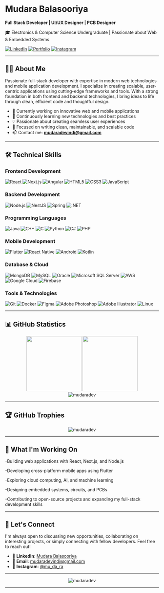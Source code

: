 # Mudara Balasooriya

**Full Stack Developer | UI/UX Designer | PCB Designer**

🎓 Electronics & Computer Science Undergraduate | Passionate about Web & Embedded Systems


[![LinkedIn](https://img.shields.io/badge/LinkedIn-0077B5?style=for-the-badge&logo=linkedin&logoColor=white)](https://linkedin.com/in/mudara-balasooriya)
[![Portfolio](https://img.shields.io/badge/Portfolio-FF5722?style=for-the-badge&logo=todoist&logoColor=white)](mailto:mudaradevindi@gmail.com)
[![Instagram](https://img.shields.io/badge/Instagram-E4405F?style=for-the-badge&logo=instagram&logoColor=white)](https://instagram.com/mu_da_ra)

---

## 👨‍💻 About Me

Passionate full-stack developer with expertise in modern web technologies and mobile application development. I specialize in creating scalable, user-centric applications using cutting-edge frameworks and tools. With a strong foundation in both frontend and backend technologies, I bring ideas to life through clean, efficient code and thoughtful design.

- 🔭 Currently working on innovative web and mobile applications
- 🌱 Continuously learning new technologies and best practices
- 💡 Passionate about creating seamless user experiences
- 🎯 Focused on writing clean, maintainable, and scalable code
- 📫 Contact me: **mudaradevindi@gmail.com**

---

## 🛠️ Technical Skills

### Frontend Development
![React](https://img.shields.io/badge/React-20232A?style=for-the-badge&logo=react&logoColor=61DAFB)
![Next.js](https://img.shields.io/badge/Next.js-000000?style=for-the-badge&logo=next.js&logoColor=white)
![Angular](https://img.shields.io/badge/Angular-DD0031?style=for-the-badge&logo=angular&logoColor=white)
![HTML5](https://img.shields.io/badge/HTML5-E34F26?style=for-the-badge&logo=html5&logoColor=white)
![CSS3](https://img.shields.io/badge/CSS3-1572B6?style=for-the-badge&logo=css3&logoColor=white)
![JavaScript](https://img.shields.io/badge/JavaScript-323330?style=for-the-badge&logo=javascript&logoColor=F7DF1E)

### Backend Development
![Node.js](https://img.shields.io/badge/Node.js-43853D?style=for-the-badge&logo=node.js&logoColor=white)
![NestJS](https://img.shields.io/badge/NestJS-E0234E?style=for-the-badge&logo=nestjs&logoColor=white)
![Spring](https://img.shields.io/badge/Spring-6DB33F?style=for-the-badge&logo=spring&logoColor=white)
![.NET](https://img.shields.io/badge/.NET-5C2D91?style=for-the-badge&logo=.net&logoColor=white)

### Programming Languages
![Java](https://img.shields.io/badge/Java-ED8B00?style=for-the-badge&logo=java&logoColor=white)
![C++](https://img.shields.io/badge/C%2B%2B-00599C?style=for-the-badge&logo=c%2B%2B&logoColor=white)
![C](https://img.shields.io/badge/C-00599C?style=for-the-badge&logo=c&logoColor=white)
![Python](https://img.shields.io/badge/Python-3776AB?style=for-the-badge&logo=python&logoColor=white)
![C#](https://img.shields.io/badge/C%23-239120?style=for-the-badge&logo=c-sharp&logoColor=white)
![PHP](https://img.shields.io/badge/PHP-777BB4?style=for-the-badge&logo=php&logoColor=white)

### Mobile Development
![Flutter](https://img.shields.io/badge/Flutter-02569B?style=for-the-badge&logo=flutter&logoColor=white)
![React Native](https://img.shields.io/badge/React_Native-20232A?style=for-the-badge&logo=react&logoColor=61DAFB)
![Android](https://img.shields.io/badge/Android-3DDC84?style=for-the-badge&logo=android&logoColor=white)
![Kotlin](https://img.shields.io/badge/Kotlin-0095D5?style=for-the-badge&logo=kotlin&logoColor=white)

### Database & Cloud
![MongoDB](https://img.shields.io/badge/MongoDB-4EA94B?style=for-the-badge&logo=mongodb&logoColor=white)
![MySQL](https://img.shields.io/badge/MySQL-00000F?style=for-the-badge&logo=mysql&logoColor=white)
![Oracle](https://img.shields.io/badge/Oracle-F80000?style=for-the-badge&logo=oracle&logoColor=white)
![Microsoft SQL Server](https://img.shields.io/badge/Microsoft%20SQL%20Server-CC2927?style=for-the-badge&logo=microsoft%20sql%20server&logoColor=white)
![AWS](https://img.shields.io/badge/AWS-232F3E?style=for-the-badge&logo=amazon-aws&logoColor=white)
![Google Cloud](https://img.shields.io/badge/Google%20Cloud-4285F4?style=for-the-badge&logo=google-cloud&logoColor=white)
![Firebase](https://img.shields.io/badge/Firebase-039BE5?style=for-the-badge&logo=Firebase&logoColor=white)

### Tools & Technologies
![Git](https://img.shields.io/badge/Git-F05032?style=for-the-badge&logo=git&logoColor=white)
![Docker](https://img.shields.io/badge/Docker-2496ED?style=for-the-badge&logo=docker&logoColor=white)
![Figma](https://img.shields.io/badge/Figma-F24E1E?style=for-the-badge&logo=figma&logoColor=white)
![Adobe Photoshop](https://img.shields.io/badge/Adobe%20Photoshop-31A8FF?style=for-the-badge&logo=Adobe%20Photoshop&logoColor=black)
![Adobe Illustrator](https://img.shields.io/badge/Adobe%20Illustrator-FF9A00?style=for-the-badge&logo=adobe%20illustrator&logoColor=white)
![Linux](https://img.shields.io/badge/Linux-FCC624?style=for-the-badge&logo=linux&logoColor=black)

---


## 📊 GitHub Statistics

<div align="center">
  <img height="180em" src="https://github-readme-stats.vercel.app/api?username=mudaradev&show_icons=true&theme=tokyonight&include_all_commits=true&count_private=true"/>
  <img height="180em" src="https://github-readme-stats.vercel.app/api/top-langs/?username=mudaradev&layout=compact&langs_count=7&theme=tokyonight"/>
</div>

<div align="center">
  <img src="https://github-readme-streak-stats.herokuapp.com/?user=mudaradev&theme=tokyonight" alt="mudaradev" />
</div>

---

## 🏆 GitHub Trophies

<div align="center">
  <img src="https://github-profile-trophy.vercel.app/?username=mudaradev&theme=onedark&no-frame=true&column=6&margin-w=15&margin-h=15" alt="mudaradev" />
</div>

---

## 🎯 What I'm Working On

-Building web applications with React, Next.js, and Node.js

-Developing cross-platform mobile apps using Flutter

-Exploring cloud computing, AI, and machine learning

-Designing embedded systems, circuits, and PCBs

-Contributing to open-source projects and expanding my full-stack development skills

---

## 🤝 Let's Connect

I'm always open to discussing new opportunities, collaborating on interesting projects, or simply connecting with fellow developers. Feel free to reach out!

- 💼 **LinkedIn**: [Mudara Balasooriya](https://linkedin.com/in/mudara-balasooriya)
- 📧 **Email**: mudaradevindi@gmail.com
- 📱 **Instagram**: [@mu_da_ra](https://instagram.com/mu_da_ra)

---

<div align="center">
  <img src="https://komarev.com/ghpvc/?username=mudaradev&label=Profile%20views&color=0e75b6&style=flat" alt="mudaradev" />
</div>

---
